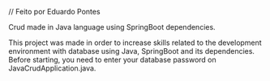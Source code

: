 // Feito por Eduardo Pontes

 Crud made in Java language using SpringBoot dependencies.
 
This project was made in order to increase skills related to the development environment with database using Java, SpringBoot and its dependencies. Before starting, you need to enter your database password on JavaCrudApplication.java.
